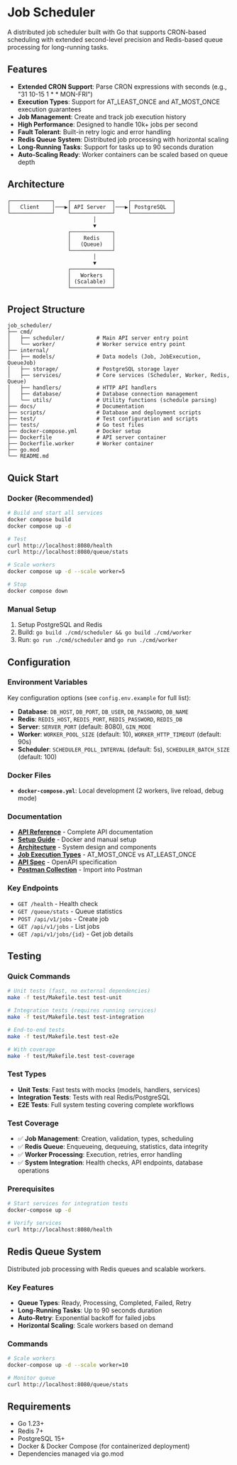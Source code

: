 # Job Scheduler

A distributed job scheduler built with Go that supports CRON-based scheduling with extended second-level precision and Redis-based queue processing for long-running tasks.

## Features

- **Extended CRON Support**: Parse CRON expressions with seconds (e.g., "31 10-15 1 * * MON-FRI")
- **Execution Types**: Support for AT_LEAST_ONCE and AT_MOST_ONCE execution guarantees
- **Job Management**: Create and track job execution history
- **High Performance**: Designed to handle 10k+ jobs per second
- **Fault Tolerant**: Built-in retry logic and error handling
- **Redis Queue System**: Distributed job processing with horizontal scaling
- **Long-Running Tasks**: Support for tasks up to 90 seconds duration
- **Auto-Scaling Ready**: Worker containers can be scaled based on queue depth

## Architecture

```
┌─────────────┐    ┌─────────────┐    ┌─────────────┐
│   Client    │───▶│ API Server  │───▶│ PostgreSQL  │
└─────────────┘    └─────────────┘    └─────────────┘
                           │
                           ▼
                   ┌─────────────┐
                   │    Redis    │
                   │   (Queue)   │
                   └─────────────┘
                           │
                           ▼
                   ┌─────────────┐
                   │   Workers   │
                   │ (Scalable)  │
                   └─────────────┘
```

## Project Structure

```
job_scheduler/
├── cmd/
│   ├── scheduler/          # Main API server entry point
│   └── worker/             # Worker service entry point
├── internal/
│   ├── models/             # Data models (Job, JobExecution, QueueJob)
│   ├── storage/            # PostgreSQL storage layer
│   ├── services/           # Core services (Scheduler, Worker, Redis, Queue)
│   ├── handlers/           # HTTP API handlers
│   ├── database/           # Database connection management
│   └── utils/              # Utility functions (schedule parsing)
├── docs/                   # Documentation
├── scripts/                # Database and deployment scripts
├── test/                   # Test configuration and scripts
├── tests/                  # Go test files
├── docker-compose.yml      # Docker setup
├── Dockerfile              # API server container
├── Dockerfile.worker       # Worker container
├── go.mod
└── README.md
```

## Quick Start

### Docker (Recommended)

```bash
# Build and start all services
docker compose build
docker compose up -d

# Test
curl http://localhost:8080/health
curl http://localhost:8080/queue/stats

# Scale workers
docker compose up -d --scale worker=5

# Stop
docker compose down
```

### Manual Setup

1. Setup PostgreSQL and Redis
2. Build: `go build ./cmd/scheduler && go build ./cmd/worker`
3. Run: `go run ./cmd/scheduler` and `go run ./cmd/worker`

## Configuration

### Environment Variables

Key configuration options (see `config.env.example` for full list):

- **Database**: `DB_HOST`, `DB_PORT`, `DB_USER`, `DB_PASSWORD`, `DB_NAME`
- **Redis**: `REDIS_HOST`, `REDIS_PORT`, `REDIS_PASSWORD`, `REDIS_DB`
- **Server**: `SERVER_PORT` (default: 8080), `GIN_MODE`
- **Worker**: `WORKER_POOL_SIZE` (default: 10), `WORKER_HTTP_TIMEOUT` (default: 90s)
- **Scheduler**: `SCHEDULER_POLL_INTERVAL` (default: 5s), `SCHEDULER_BATCH_SIZE` (default: 100)

### Docker Files

- **`docker-compose.yml`**: Local development (2 workers, live reload, debug mode)

### Documentation

- **[API Reference](docs/api.md)** - Complete API documentation
- **[Setup Guide](docs/setup.md)** - Docker and manual setup
- **[Architecture](docs/architecture.md)** - System design and components
- **[Job Execution Types](docs/job-execution-types.md)** - AT_MOST_ONCE vs AT_LEAST_ONCE
- **[API Spec](docs/api-spec.yaml)** - OpenAPI specification
- **[Postman Collection](docs/postman-collection.json)** - Import into Postman

### Key Endpoints

- `GET /health` - Health check
- `GET /queue/stats` - Queue statistics
- `POST /api/v1/jobs` - Create job
- `GET /api/v1/jobs` - List jobs
- `GET /api/v1/jobs/{id}` - Get job details

## Testing

### Quick Commands

```bash
# Unit tests (fast, no external dependencies)
make -f test/Makefile.test test-unit

# Integration tests (requires running services)
make -f test/Makefile.test test-integration

# End-to-end tests
make -f test/Makefile.test test-e2e

# With coverage
make -f test/Makefile.test test-coverage
```

### Test Types

- **Unit Tests**: Fast tests with mocks (models, handlers, services)
- **Integration Tests**: Tests with real Redis/PostgreSQL
- **E2E Tests**: Full system testing covering complete workflows

### Test Coverage

- ✅ **Job Management**: Creation, validation, types, scheduling
- ✅ **Redis Queue**: Enqueueing, dequeuing, statistics, data integrity
- ✅ **Worker Processing**: Execution, retries, error handling
- ✅ **System Integration**: Health checks, API endpoints, database operations

### Prerequisites

```bash
# Start services for integration tests
docker-compose up -d

# Verify services
curl http://localhost:8080/health
```

## Redis Queue System

Distributed job processing with Redis queues and scalable workers.

### Key Features

- **Queue Types**: Ready, Processing, Completed, Failed, Retry
- **Long-Running Tasks**: Up to 90 seconds duration
- **Auto-Retry**: Exponential backoff for failed jobs
- **Horizontal Scaling**: Scale workers based on demand

### Commands

```bash
# Scale workers
docker-compose up -d --scale worker=10

# Monitor queue
curl http://localhost:8080/queue/stats
```

## Requirements

- Go 1.23+
- Redis 7+
- PostgreSQL 15+
- Docker & Docker Compose (for containerized deployment)
- Dependencies managed via go.mod
